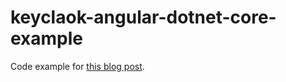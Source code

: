 # keyclaok-angular-dotnet-core-example

Code example for [this blog post](https://miloszeljko.com/step-by-step-guide-setting-up-keycloak-oauth2-in-angular-and-net-core-for-secure-authentication/). 
